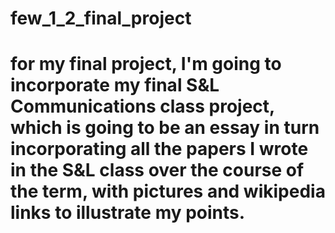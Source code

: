 # few_1_2_final_project

# for my final project, I'm going to incorporate my final S&L Communications class project, which is going to be an essay in turn incorporating all the papers I wrote in the S&L class over the course of the term, with pictures and wikipedia links to illustrate my points. 
